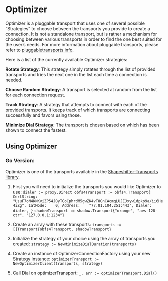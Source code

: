 # Optimizer


Optimizer is a pluggable transport that uses one of several possible “Strategies” to choose between the transports you provide to create a connection. It is not a standalone transport, but is rather a mechanism for choosing between various transports in order to find the one best suited for the user’s needs. For more information about pluggable transports, please refer to [pluggabletransports.info](https://www.pluggabletransports.info/).

Here is a list of the currently available Optimizer strategies:

**Rotate Strategy**: This strategy simply rotates through the list of provided transports and tries the next one in the list each time a connection is needed.

**Choose Random Strategy**: A transport is selected at random from the list for each connection request.

**Track Strategy**: A strategy that  attempts to connect with each of the provided transports. It keeps track of which transports are connecting successfully and favors using those.

**Minimize Dial Strategy**: The transport is chosen based on which has been shown to connect the fastest.

## Using Optimizer


### Go Version:

Optimizer is one of the transports available in the [Shapeshifter-Transports library](https://github.com/OperatorFoundation/Shapeshifter-Transports).

1. First you will need to initialize the transports you would like Optimizer to use:
    `dialer := proxy.Direct
	obfs4Transport := obfs4.Transport{
		CertString: "UsuF7oN4KNKviZP54JOyTCoCphrdM5gwZK4vT8GnCAcmqLUJEJxyw1dpko9a/ii6He4iZg",
		IatMode:    0,
		Address:    "77.81.104.251:443",
		Dialer:     dialer,
	}`
	`shadowTransport := shadow.Transport{"orange", "aes-128-ctr", "127.0.0.1:1234"}`
	
2. Create an array with these transports:
    `transports := []Transport{obfs4Transport, shadowTransport}`
    
3. Initialize the strategy of your choice using the array of transports you created:
    `strategy := NewMinimizeDialDuration(transports)`
    
4. Create an instance of OptimizerConnectionFactory using your new Strategy instance:
    `optimizerTransport := NewOptimizerClient(transports, strategy)`
    
5. Call Dial on optimizerTransport:
    `_, err := optimizerTransport.Dial()`
